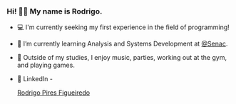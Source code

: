 ### Hi! 👋🏽 My name is Rodrigo.

- 💻 I'm currently seeking my first experience in the field of programming!
- 🌱 I’m currently learning Analysis and Systems Development at [@Senac](https://www.sp.senac.br/centro-universitario-senac-santo-amaro).
- 💬 Outside of my studies, I enjoy music, parties, working out at the gym, and playing games.

- 💼 LinkedIn - <div class="badge-base LI-profile-badge" data-locale="pt_BR" data-size="medium" data-theme="dark" data-type="VERTICAL" data-vanity="rodrigo-pires-figueiredo-a02768275" data-version="v1"><a class="badge-base__link LI-simple-link" href="https://br.linkedin.com/in/rodrigo-pires-figueiredo-a02768275?trk=profile-badge">Rodrigo Pires Figueiredo</a></div>

<!--
**DigoPires/DigoPires** is a ✨ _special_ ✨ repository because its `README.md` (this file) appears on your GitHub profile.

Here are some ideas to get you started:

- 🔭 I’m currently working on ...
- 🌱 I’m currently learning ...
- 👯 I’m looking to collaborate on ...
- 🤔 I’m looking for help with ...
- 💬 Ask me about ...
- 📫 How to reach me: ...
- 😄 Pronouns: ...
- ⚡ Fun fact: ...
-->

